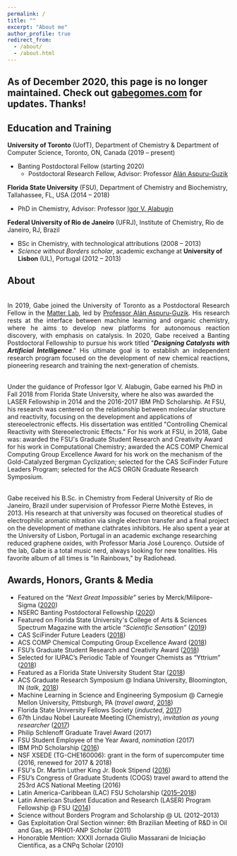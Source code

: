 ```yaml
---
permalink: /
title: ""
excerpt: "About me"
author_profile: true
redirect_from: 
  - /about/
  - /about.html
---
```


## As of December 2020, this page is no longer maintained. Check out [gabegomes.com](https://gabegomes.com) for updates. Thanks!

## Education and Training
  
**University of Toronto** (UofT), Department of Chemistry & Department of Computer Science, Toronto, ON, Canada (2019 – present)
  +	Banting Postdoctoral Fellow (starting 2020)				   
    +	Postdoctoral Research Fellow, Advisor: Professor [Alán Aspuru-Guzik](https://matter.toronto.edu)    	      				   

**Florida State University** (FSU), Department of Chemistry and Biochemistry, 
Tallahassee, FL, USA (2014 – 2018)
+	PhD in Chemistry, Advisor: Professor [Igor V. Alabugin](https://www.chem.fsu.edu/~alabugin/)

**Federal University of Rio de Janeiro** (UFRJ), Institute of Chemistry, Rio de Janeiro, RJ, Brazil
+	BSc in Chemistry, with technological attributions (2008 – 2013)
  + *Science without Borders scholar*, academic exchange at **University of Lisbon** (UL), Portugal (2012 – 2013)

## About

<p style='text-align: justify;'>
<br>In 2019, Gabe joined the University of Toronto as a Postdoctoral Research Fellow in the <a href="https://matter.toronto.edu">Matter Lab</a>, led by <a href="https://www.matter.toronto.edu/basic-content-page/about-alan">Professor Alán Aspuru-Guzik</a>. His research rests at the interface between machine learning and organic chemistry, where he aims to develop new platforms for autonomous reaction discovery, with emphasis on catalysis. In 2020, Gabe received a Banting Postdoctoral Fellowship to pursue his work titled "<b><i>Designing Catalysts with Artificial Intelligence</i></b>." His ultimate goal is to establish an independent research program focused on the development of new chemical reactions, pioneering research and training the next-generation of chemists. 
<br/>

<br>Under the guidance of Professor Igor V. Alabugin, Gabe earned his PhD in Fall 2018 from Florida State University, where he also was awarded the LASER Fellowship in 2014 and the 2016-2017 IBM PhD Scholarship. At FSU, his research was centered on the relationship between molecular structure and reactivity, focusing on the development and applications of stereoelectronic effects. His dissertation was entitled "Controlling Chemical Reactivity with Stereoelectronic Effects." 
For his work at FSU, in 2018, Gabe was: awarded the FSU's Graduate Student Research and Creativity Award for his work in Computational Chemistry; awarded the ACS COMP Chemical Computing Group Excellence Award for his work on the mechanism of the Gold-Catalyzed Bergman Cyclization; selected for the CAS SciFinder Future Leaders Program; selected for the ACS ORGN Graduate Research Symposium.
<br/>

<br>Gabe received his B.Sc. in Chemistry from Federal University of Rio de Janeiro, Brazil under supervision of Professor Pierre Mothè Esteves, in 2013. His research at that university was focused on theoretical studies of electrophilic aromatic nitration via single electron transfer and a final project on the development of methane clathrates inhibitors. He also spent a year at the University of Lisbon, Portugal in an academic exchange researching reduced graphene oxides, with Professor Maria José Lourenço.
Outside of the lab, Gabe is a total music nerd, always looking for new tonalities. His favorite album of all times is "In Rainbows," by Radiohead.
<br/>

</p>

## Awards, Honors, Grants & Media

+ Featured on the _“Next Great Impossible”_ series by Merck/Milipore-Sigma ([2020](https://www.sigmaaldrich.com/portfolio/next_great_impossible.html))
+ NSERC Banting Postdoctoral Fellowship ([2020](https://banting.fellowships-bourses.gc.ca/en/2019-2020-eng.html))
+ Featured on Florida State University's College of Arts & Sciences Spectrum Magazine with the article _“Scientific Sensation”_ ([2019](https://artsandsciences.fsu.edu/spectrum-magazine/alumni-alight/spectrum-summer-2019-scientific-sensation))
+ CAS SciFinder Future Leaders ([2018](https://www.cas.org/about/futureleaders))
+ ACS COMP Chemical Computing Group Excellence Award ([2018](http://www.acscomp.org/awards/chemical-computing-group-excellence-award))
+ FSU’s Graduate Student Research and Creativity Award ([2018](https://gradschool.fsu.edu/news-recognitions/previous-award-winners/research-and-creativity-awards))
+ Selected for IUPAC’s Periodic Table of Younger Chemists as “Yttrium” ([2018](https://iupac.org/100/chemist/gabriel-dos-passos-gomes-yt/))
+ Featured as a Florida State University Student Star ([2018](https://news.fsu.edu/student-stars/2018/12/05/gabriel-gomes/))
+ ACS Graduate Research Symposium @ Indiana University, Bloomington, IN (_talk_, [2018](https://www.organicdivision.org/grs/grshistory/))
+ Machine Learning in Science and Engineering Symposium @ Carnegie Mellon University, Pittsburgh, PA (_travel award_, [2018](https://events.mcs.cmu.edu/mlse/))
+ Florida State University Fellows Society (_inducted_, [2017](http://www.gradschool.fsu.edu/fellows-society))
+ 67th Lindau Nobel Laureate Meeting (Chemistry), _invitation as young researcher_ ([2017](https://news.fsu.edu/news/science-technology/2017/06/22/fsu-graduate-students-attend-international-nobel-laureate-meeting/))
+ Philip Schlenoff Graduate Travel Award (2017)
+ FSU Student Employee of the Year Award, _nomination_ (2017)
+ IBM PhD Scholarship ([2016](http://www.chem.fsu.edu/News.php?NewsID=94))
+ NSF XSEDE (TG-CHE160006): grant in the form of supercomputer time (2016, renewed for 2017 & 2018)
+ FSU's Dr. Martin Luther King Jr. Book Stipend ([2016](http://thecenter.fsu.edu/Scholarships-and-Recognition/Dr.-Martin-Luther-King-Jr.-Book-Stipend))
+ FSU’s Congress of Graduate Students (COGS) travel award to attend the 253rd ACS National Meeting (2016)
+ Latin America-Caribbean (LAC) FSU Scholarship ([2015–2018](http://gradschool.fsu.edu/Funding-Awards/Financial-Support-General-Information/Latin-America-Caribbean-LAC-Scholarship))
+ Latin American Student Education and Research (LASER) Program Fellowship @ FSU ([2014](https://www.chem.fsu.edu/laser/))
+ Science without Borders Program and Scholarship @ UL (2012–2013)
+ Gas Exploitation Oral Section winner: 6th Brazilian Meeting of R&D in Oil and Gas, as PRH01-ANP Scholar (2011)
+ Honorable Mention: XXXII Jornada Giulio Massarani de Iniciação Científica, as a CNPq Scholar (2010)
